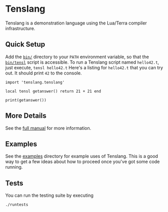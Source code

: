 
# Tenslang

Tenslang is a demonstration language using the Lua/Terra compiler
infrastructure.

## Quick Setup

Add the [`bin/`](bin) directory to your `PATH` environment variable, so that the [`bin/tensl`](bin/tensl) script is accessible.  To run a Tenslang script named `hello42.t`, just execute, 
```tensl hello42.t```
Here's a listing for `hello42.t` that you can try out.  It should print `42` to the console.
```
import 'tenslang.tenslang'

local tensl getanswer() return 21 + 21 end

print(getanswer())
```

## More Details

See the [full manual](docs/manual.md) for more information.

## Examples

See the [examples](examples) directory for example uses of Tenslang.  This is a good way to get a few ideas about how to proceed once you've got some code running.

## Tests

You can run the testing suite by executing
```
./runtests
```
